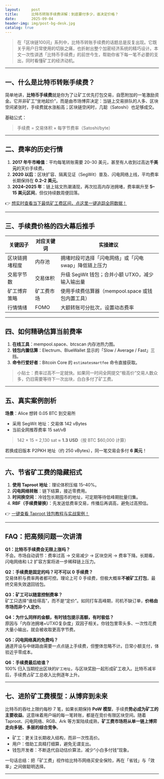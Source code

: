 ```yaml
---
layout:     post
title:      比特币转账手续费详解：到底要付多少，谁决定价格？
date:       2025-09-04
header-img: img/post-bg-desk.jpg
catalog: true
---
```


> 在「区块链100问」系列中，比特币转账手续费的话题总是反复出现。它既关乎用户日常使用的切肤之痛，也折射出整个加密经济系统的精巧设计。本文一次性讲透「比特币手续费」的前世今生，帮助你省下每一笔不必要的支出，同时看懂矿工的经济动机。

---

## 一、什么是比特币转账手续费？

简单地讲，**比特币手续费**就是你为了让矿工优先打包交易，自愿附加的一笔激励资金。它并非矿工“坐地起价”，而是由市场博弈决定：当链上交易排队的人多、区块空间紧张时，手续费就水涨船高；区块链空闲时，几聪（Satoshi）也足够成交。

基础公式：

> 手续费 = 交易体积 × 每字节费率（Satoshi/byte）

---

## 二、费率的历史行情

1. **2017 年牛市峰值**：平均每笔转账需要 20–30 美元，甚至有人收到过高达**千美元**的天价手续费。
2. **2020 以后**：区块扩容、隔离见证（SegWit）普及、闪电网络上线，平均费率长期保持在 **0.2–2 美元**。
3. **2024–2025 年**：链上铭文热潮涌现，再次拉高内存池拥堵，费率飙升至 **5–15 美元区间**，但仅持续数周便回落。

👉 [想实时查看当下最低矿工费区间，点这里一键追踪全网数据！](https://okxdog.com/)

---

## 三、手续费价格的四大幕后推手

| 关键因子 | 对应关键词 | 实操建议 |
| -------- | ---------- | -------- |
| 区块链拥堵程度 | 内存池 | 拥堵时段可选择「闪电网络」或「闪电 swap」降低链上压力 |
| 交易字节数 | 交易体积 | 升级 SegWit 钱包；合并小额 UTXO，减少输入输出量 |
| 矿工博弈策略 | 矿工费市场 | 使用手续费估算器（mempool.space 或钱包内置工具） |
| 行情情绪 | FOMO | 大额转账可分批次，设置动态费率 |

---

## 四、如何精确估算当前费率

1. **在线工具**：mempool.space、btcscan 内存池热力图。
2. **钱包内置估算**：Electrum、BlueWallet 显示的「Slow / Average / Fast」三挡。
3. **命令行爱好者**：Bitcoin Core 的 `estimatesmartfee` 命令直接获取。

> 小贴士：费率过高不一定就快。如果同一时间全网提交“极高价”交易人数众多，仍旧需要等待下一次出块，白白多付了矿工费。

---

## 五、真实案例剖析

**场景**：Alice 想转 0.05 BTC 到交易所  
- 采用 SegWit 地址：交易体 142 vBytes  
- 当前全网推荐费率 15 sat/vB  

> 142 × 15 = 2,130 sat ≈ **1.3 USD**（按 BTC $60,000 计算）

若换成旧版本 P2PKH 地址（约 250 vBytes），同一笔交易会多付 **6 美元**！

---

## 六、节省矿工费的隐藏招式

1. **使用 Taproot 地址**：理论体积压缩 15–40%。
2. **闪电网络转账**：链下结算，接近零费用。
3. **时间换空间**：冷钱包长期囤币的地址，可定期等待低峰期批量归集。
4. **RBF（手续费替换）**：先发送低费率交易，传播后再调高，避免过高预估。

👉 [一键查看 Taproot 钱包教程与实战案例！](https://okxdog.com/)

---

## FAQ：把高频问题一次讲清

**Q1：比特币手续费会无限上涨吗？**  
不会。市场自动调节：费率过高 → 交易减少 → 区块空闲 → 费率下降。长期看，闪电网络和 L2 扩容方案将进一步稀释链上压力。

**Q2：手续费是固定的吗？可不可以 0 手续费？**  
交易体积与费率两者都可控。理论上可 0 手续费，但极大概率**不被矿工打包**，最终交易失效退回钱包。

**Q3：矿工可以随意控制费率？**  
矿工只选择“谁给得高”，而不是“定价”。如同打车高峰期，司机不缺订单，**价格由市场而非个人定价**。

**Q4：为什么同样的金额，有时钱包提示高额，有时极低？**  
原因与「内存池拥堵+UTXO复杂度」双因子相关。你钱包里零头多、一次性花费大量小输出，就会被收取更高字节费。

**Q5：闪电网络真的免费吗？**  
通道开设与中继路由需要一点点链上手续费，但整体忽略不计。日常小额支付，体验近乎零成本。

**Q6：手续费最后给谁？**  
100% 归入当期挖出区块的`矿工地址`，与区块奖励一起形成矿工收入。比特币减半后，手续费占矿工总收入比例逐年上升。

---

## 七、进阶矿工费模型：从博弈到未来

比特币的吞吐上限约每秒 7 笔，如果长期保持 **PoW 模型**，手续费**势必成为矿工的主要收益**。这意味着用户端的每一笔转账，都是在竞价有限区块空间。随着 Taproot、闪电网络、RGB、Ark 等方案陆续成熟，**矿工费市场将从单一链上博弈走向多链、多层的综合竞争**。

- 矿工：更关注长期收入结构，而非一次性高价。  
- 用户：借助工具精打细算，避免无谓支出。  
- 钱包开发者：不断迭代自动估价算法，减少“小白多付钱”现象。

一句话总结：把「矿工费」视作给比特币网络买安全保险，再在「省钱」与「效率」之间做聪明选择。

---